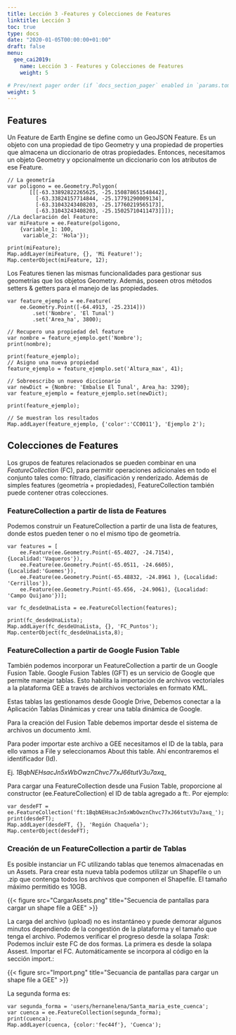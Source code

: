 ```yaml
---
title: Lección 3 -Features y Colecciones de Features
linktitle: Lección 3 
toc: true
type: docs
date: "2020-01-05T00:00:00+01:00"
draft: false
menu:
  gee_cai2019:
    name: Lección 3 - Features y Colecciones de Features
    weight: 5

# Prev/next pager order (if `docs_section_pager` enabled in `params.toml`)
weight: 5
---
```



## Features 

Un Feature de Earth Engine se define como un GeoJSON Feature. Es un objeto con una propiedad de tipo Geometry y una propiedad de properties que almacena un diccionario de otras propiedades.
Entonces, necesitamos un objeto Geometry y opcionalmente un diccionario con los atributos de ese Feature.

```{js}
// La geometría
var poligono = ee.Geometry.Polygon(
       [[[-63.33892822265625, -25.150878651548442],
         [-63.33824157714844, -25.17791290009134],
         [-63.31043243408203, -25.17760219565173],
         [-63.31043243408203, -25.15025710411473]]]);
//La declaración del Feature:
var miFeature = ee.Feature(poligono,
    {variable_1: 100,
     variable_2: 'Hola'});

print(miFeature);
Map.addLayer(miFeature, {}, 'Mi Feature!');
Map.centerObject(miFeature, 12);   
```

Los Features tienen las mismas funcionalidades para gestionar sus geometrías que los objetos Geometry. Además, poseen otros métodos setters & getters para el manejo de las propiedades.

```{js}
var feature_ejemplo = ee.Feature(
  	ee.Geometry.Point([-64.4913, -25.2314]))
    	.set('Nombre', 'El Tunal')
    	.set('Area_ha', 3800);
   	 
// Recupero una propiedad del feature
var nombre = feature_ejemplo.get('Nombre');
print(nombre);

print(feature_ejemplo);
// Asigno una nueva propiedad
feature_ejemplo = feature_ejemplo.set('Altura_max', 41);

// Sobreescribo un nuevo diccionario
var newDict = {Nombre: 'Embalse El Tunal', Area_ha: 3290};
var feature_ejemplo = feature_ejemplo.set(newDict);

print(feature_ejemplo);

// Se muestran los resultados
Map.addLayer(feature_ejemplo, {'color':'CC0011'}, 'Ejemplo 2');  	
```

## Colecciones de Features

Los grupos de features relacionados se pueden combinar en una _FeatureCollection_ (FC), para permitir operaciones adicionales en todo el conjunto tales como: filtrado, clasificación y renderizado. Además de simples features (geometría + propiedades), FeatureCollection también puede contener otras colecciones.

### FeatureCollection a partir de lista de Features

Podemos construir un FeatureCollection a partir de una lista de features, donde estos pueden tener o no el mismo tipo de geometría.

```{js}
var features = [
	ee.Feature(ee.Geometry.Point(-65.4027, -24.7154), {Localidad:'Vaqueros'}),
	ee.Feature(ee.Geometry.Point(-65.0511, -24.6605), {Localidad:'Guemes'}),
	ee.Feature(ee.Geometry.Point(-65.48832, -24.8961 ), {Localidad: 'Cerrillos'}),
	ee.Feature(ee.Geometry.Point(-65.656, -24.9061), {Localidad: 'Campo Quijano'})];

var fc_desdeUnaLista = ee.FeatureCollection(features);

print(fc_desdeUnaLista);
Map.addLayer(fc_desdeUnaLista, {}, 'FC_Puntos');
Map.centerObject(fc_desdeUnaLista,8);
```

### FeatureCollection a partir de Google Fusion Table

También podemos incorporar un FeatureCollection a partir de un Google Fusion Table. Google Fusion Tables (GFT) es un servicio de Google que permite manejar tablas. Esto habilita la importación de archivos vectoriales a la plataforma GEE a través de archivos vectoriales en formato KML.

Estas tablas las gestionamos desde Google Drive, Debemos conectar a la Aplicación Tablas Dinámicas y crear una tabla dinámica de Google.

Para la creación del Fusion Table debemos importar  desde el sistema de archivos un documento .kml.

Para poder importar este archivo a GEE necesitamos el ID de la tabla, para ello vamos a File y seleccionamos About this table. Ahí encontraremos el identificador (Id).

Ej. *1BqbNEHsacJn5xWbOwznChvc77xJ66tutV3u7axq_*

Para cargar una FeatureCollection desde una Fusion Table, proporcione al constructor (ee.FeatureCollection) el ID de tabla agregado a ft:. Por ejemplo:

```{js}
var desdeFT = ee.FeatureCollection('ft:1BqbNEHsacJn5xWbOwznChvc77xJ66tutV3u7axq_');
print(desdeFT);
Map.addLayer(desdeFT, {}, 'Región Chaqueña');
Map.centerObject(desdeFT);
```

### Creación de un FeatureCollection a partir de Tablas

Es posible instanciar un FC utilizando tablas que tenemos almacenadas en un Assets. Para crear esta nueva tabla podemos utilizar un Shapefile o un .zip que contenga todos los archivos que componen el Shapefile. El tamaño máximo permitido es 10GB.

{{< figure src="CargarAssets.png" title="Secuencia de pantallas para cargar un shape file a GEE" >}}

La carga del archivo (upload) no es instantáneo y puede demorar algunos minutos dependiendo de la congestión de la plataforma y el tamaño que tenga el archivo. Podemos verificar el progreso desde la solapa _Task_:
Podemos incluir este FC de dos formas. La primera es desde la solapa Assest. Importar el FC. Automáticamente se incorpora al código en la sección import.:

{{< figure src="Import.png" title="Secuancia de pantallas para cargar un shape file a GEE" >}}

La segunda forma es:

```{js}
var segunda_forma = 'users/hernanelena/Santa_maria_este_cuenca';
var cuenca = ee.FeatureCollection(segunda_forma);
print(cuenca);
Map.addLayer(cuenca, {color:'fec44f'}, 'Cuenca');
```

